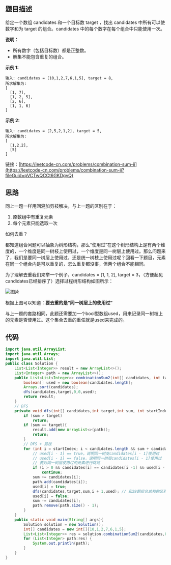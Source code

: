 ## 题目描述

给定一个数组 candidates 和一个目标数 target ，找出 candidates 中所有可以使数字和为 target 的组合。candidates 中的每个数字在每个组合中只能使用一次。

**说明：**

* 所有数字（包括目标数）都是正整数。
* 解集不能包含重复的组合。

**示例 1:**

```shell
输入: candidates = [10,1,2,7,6,1,5], target = 8,
所求解集为:
[
  [1, 7],
  [1, 2, 5],
  [2, 6],
  [1, 1, 6]
]
```
**示例 2:**
```shell
输入: candidates = [2,5,2,1,2], target = 5,
所求解集为:
[
  [1,2,2],
  [5]
]
```
链接：[https://leetcode-cn.com/problems/combination-sum-ii](https://leetcode-cn.com/problems/combination-sum-ii?fileGuid=pVCTwQCCt6GKDgyQ)
## 思路

同上一题一样用回溯加剪枝解决，与上一题的区别在于：

1. 原数组中有重复元素
2. 每个元素只能选取一次

如何去重？

都知道组合问题可以抽象为树形结构，那么“使用过”在这个树形结构上是有两个维度的，一个维度是同一树枝上使用过，一个维度是同一树层上使用过。那么问题来了，我们是要同一树层上使用过，还是统一树枝上使用过呢？回看一下题目，元素在同一个组合内是可以重复的，怎么重复都没事，但两个组合不能相同。

为了理解去重我们来举一个例子，candidates = [1, 1, 2], target = 3，（方便起见candidates已经排序了）选择过程树形结构如图所示：

![图片](https://uploader.shimo.im/f/jgD2MI3P1haWIKR5.png!thumbnail?fileGuid=pVCTwQCCt6GKDgyQ)

根据上图可以知道：**要去重的是“同一树层上的使用过”**

与上一题的套路相同，此题还需要加一个bool型数组used，用来记录同一树枝上的元素是否使用过。这个集合去重的重任就是used来完成的。

## 代码

```java
import java.util.ArrayList;
import java.util.Arrays;
import java.util.List;
public class Solution {
    List<List<Integer>> result = new ArrayList<>();
    List<Integer> path = new ArrayList<>();
    public List<List<Integer>> combinationSum2(int[] candidates, int target){
        boolean[] used = new boolean[candidates.length];
        Arrays.sort(candidates);
        dfs(candidates,target,0,0,used);
        return result;
    }
    // DFS
    private void dfs(int[] candidates,int target,int sum, int startIndex, boolean[] used){
        if (sum > target)
            return;
        if (sum == target){
            result.add(new ArrayList<>(path));
            return;
        }
        // DFS + 剪枝
        for (int i = startIndex; i < candidates.length && sum + candidates[i] <= target; i++){
            // used[i - 1] == true，说明同一树支candidates[i - 1]使用过
            // used[i - 1] == false，说明同一树层candidates[i - 1]使用过
            // 要对同一树层使用过的元素进行跳过
            if (i > 0 && candidates[i] == candidates[i -1] && used[i - 1] == false)
                continue;
            sum += candidates[i];
            path.add(candidates[i]);
            used[i] = true;
            dfs(candidates,target,sum,i + 1,used); // 和39题组合总和的区别1，这里是i+1，每个数字在每个组合中只能使用一次
            used[i] = false;
            sum -= candidates[i];
            path.remove(path.size() - 1);
        }
    }
    public static void main(String[] args){
        Solution solution = new Solution();
        int[] candidates = new int[]{10,1,2,7,6,1,5};
        List<List<Integer>> res = solution.combinationSum2(candidates,8);
        for (List<Integer> path:res) {
            System.out.println(path);
        }
    }
}
```
